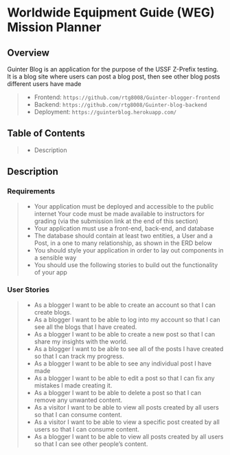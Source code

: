# Worldwide Equipment Guide (WEG) Mission Planner 


## Overview
  Guinter Blog is an application for the purpose of the USSF Z-Prefix testing. It is a blog site where users can post a blog post, then see other blog posts different users have made
  >- Frontend: `https://github.com/rtg8008/Guinter-blogger-frontend`
  >- Backend: `https://github.com/rtg8008/Guinter-blog-backend`
  >- Deployment: `https://guinterblog.herokuapp.com/`
## Table of Contents
  >- Description
  <!-- >- Application Walkthrough
  >- Installation & Setup
  >- Usage
  >- License & Accreditation -->

## Description
### Requirements
>- Your application must be deployed and accessible to the public internet
>Your code must be made available to instructors for grading (via the submission link at the end of this section)
>- Your application must use a front-end, back-end, and database
>- The database should contain at least two entities, a User and a Post, in a one to many relationship, as shown in the ERD below
>- You should style your application in order to lay out components in a sensible way
>- You should use the following stories to build out the functionality of your app

### User Stories
>- As a blogger I want to be able to create an account so that I can create blogs.
>- As a blogger I want to be able to log into my account so that I can see all the blogs that I have created.
>- As a blogger I want to be able to create a new post so that I can share my insights with the world.
>- As a blogger I want to be able to see all of the posts I have created so that I can track my progress.
>- As a blogger I want to be able to see any individual post I have made
>- As a blogger I want to be able to edit a post so that I can fix any mistakes I made creating it.
>- As a blogger I want to be able to delete a post so that I can remove any unwanted content.
>- As a visitor I want to be able to view all posts created by all users so that I can consume content.
>- As a visitor I want to be able to view a specific post created by all users so that I can consume content.
>- As a blogger I want to be able to view all posts created by all users so that I can see other people’s content.
